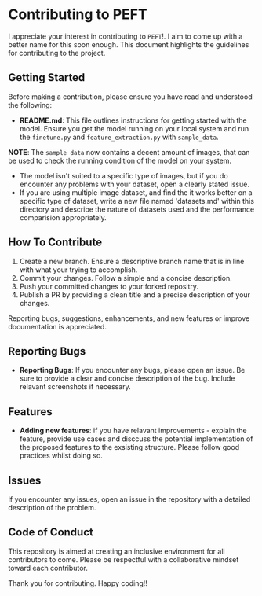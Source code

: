 # Contributing to PEFT

I appreciate your interest in contributing to `PEFT`!. I aim to come up with a better name for this soon enough. This document highlights the guidelines for contributing to the project. 

## Getting Started

Before making a contribution, please ensure you have read and understood the following:
- **README.md**: This file outlines instructions for getting started with the model. Ensure you get the model running on your local system and run the `finetune.py` and `feature_extraction.py` with `sample_data`. 

**NOTE**: The `sample_data` now contains a decent amount of images, that can be used to check the running condition of the model on your system.

- The model isn't suited to a specific type of images, but if you do encounter any problems with your dataset, open a clearly stated issue. 
- If you are using multiple image dataset, and find the it  works better on a specific type of dataset, write a new file named 'datasets.md' within this directory and describe the nature of datasets used and the performance comparision appropriately.  

## How To Contribute

1. Create a new branch. Ensure a descriptive branch name that is in line with what your trying to accomplish.
2. Commit your changes. Follow a simple and a concise description. 
3. Push your committed changes to your forked repositry.
4. Publish a PR by providing a clean title and a precise description of your changes.

Reporting bugs, suggestions, enhancements, and new features or improve documentation is appreciated.  

## Reporting Bugs

- **Reporting Bugs**: If you encounter any bugs, please open an issue. Be sure to provide a clear and concise description of the bug. Include relavant screenshots if necessary.

## Features

- **Adding new features**: if you have relavant improvements - explain the feature, provide use cases and disccuss the potential implementation of the proposed features to the exsisting structure. Please follow good practices whilst doing so.

## Issues

If you encounter any issues, open an issue in the repository with a detailed description of the problem. 

## Code of Conduct
This repository is aimed at creating an inclusive environment for all contributors to come. Please be respectful with a collaborative mindset toward each contributor.

Thank you for contributing. Happy coding!!
